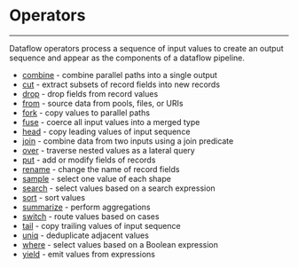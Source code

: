 # Operators

---

Dataflow operators process a sequence of input values to create an output sequence
and appear as the components of a dataflow pipeline.

* [combine](combine.md) - combine parallel paths into a single output
* [cut](cut.md) - extract subsets of record fields into new records
* [drop](drop.md) - drop fields from record values
* [from](from.md) - source data from pools, files, or URIs
* [fork](fork.md) - copy values to parallel paths
* [fuse](fuse.md) - coerce all input values into a merged type
* [head](head.md) - copy leading values of input sequence
* [join](join.md) - combine data from two inputs using a join predicate
* [over](over.md) - traverse nested values as a lateral query
* [put](put.md) - add or modify fields of records
* [rename](rename.md) - change the name of record fields
* [sample](sample.md) - select one value of each shape
* [search](search.md) - select values based on a search expression
* [sort](sort.md) - sort values
* [summarize](summarize.md) -  perform aggregations
* [switch](switch.md) -  route values based on cases
* [tail](tail.md) - copy trailing values of input sequence
* [uniq](uniq.md) - deduplicate adjacent values
* [where](where.md) - select values based on a Boolean expression
* [yield](yield.md) - emit values from expressions
